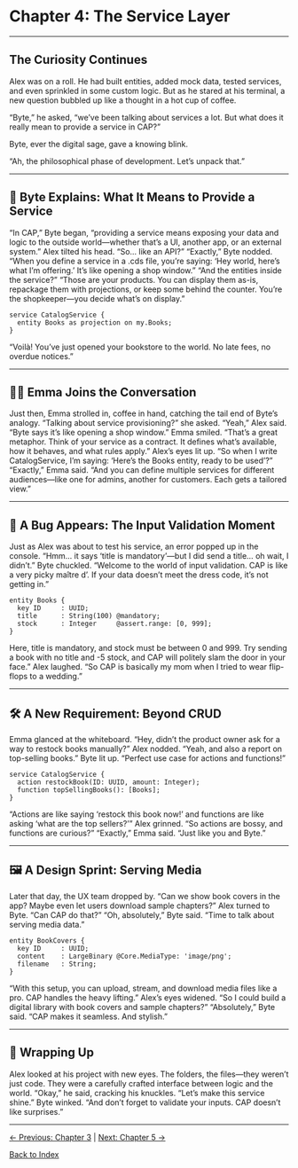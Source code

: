 # Chapter 4: The Service Layer

---

## The Curiosity Continues
Alex was on a roll. He had built entities, added mock data, tested services, and even sprinkled in some custom logic. But as he stared at his terminal, a new question bubbled up like a thought in a hot cup of coffee.

“Byte,” he asked, “we’ve been talking about services a lot. But what does it really mean to provide a service in CAP?”

Byte, ever the digital sage, gave a knowing blink.

“Ah, the philosophical phase of development. Let’s unpack that.”

---

## 🧠 Byte Explains: What It Means to Provide a Service

“In CAP,” Byte began, “providing a service means exposing your data and logic to the outside world—whether that’s a UI, another app, or an external system.”
Alex tilted his head.
“So... like an API?”
“Exactly,” Byte nodded. “When you define a service in a .cds file, you’re saying: ‘Hey world, here’s what I’m offering.’ It’s like opening a shop window.”
“And the entities inside the service?”
“Those are your products. You can display them as-is, repackage them with projections, or keep some behind the counter. You’re the shopkeeper—you decide what’s on display.”

```cds
service CatalogService {
  entity Books as projection on my.Books;
}
```

“Voilà! You’ve just opened your bookstore to the world. No late fees, no overdue notices.”

---

## 👩‍💻 Emma Joins the Conversation

Just then, Emma strolled in, coffee in hand, catching the tail end of Byte’s analogy.
“Talking about service provisioning?” she asked.
“Yeah,” Alex said. “Byte says it’s like opening a shop window.”
Emma smiled.
“That’s a great metaphor. Think of your service as a contract. It defines what’s available, how it behaves, and what rules apply.”
Alex’s eyes lit up.
“So when I write CatalogService, I’m saying: ‘Here’s the Books entity, ready to be used’?”
“Exactly,” Emma said. “And you can define multiple services for different audiences—like one for admins, another for customers. Each gets a tailored view.”

---

## 🧪 A Bug Appears: The Input Validation Moment

Just as Alex was about to test his service, an error popped up in the console.
“Hmm… it says ‘title is mandatory’—but I did send a title… oh wait, I didn’t.”
Byte chuckled.
“Welcome to the world of input validation. CAP is like a very picky maître d’. If your data doesn’t meet the dress code, it’s not getting in.”

```cds
entity Books {
  key ID     : UUID;
  title      : String(100) @mandatory;
  stock      : Integer     @assert.range: [0, 999];
}
```

Here, title is mandatory, and stock must be between 0 and 999. Try sending a book with no title and -5 stock, and CAP will politely slam the door in your face.”
Alex laughed.
“So CAP is basically my mom when I tried to wear flip-flops to a wedding.”

---

## 🛠️ A New Requirement: Beyond CRUD

Emma glanced at the whiteboard.
“Hey, didn’t the product owner ask for a way to restock books manually?”
Alex nodded.
“Yeah, and also a report on top-selling books.”
Byte lit up.
“Perfect use case for actions and functions!”

```cds
service CatalogService {
  action restockBook(ID: UUID, amount: Integer);
  function topSellingBooks(): [Books];
}
```

“Actions are like saying ‘restock this book now!’ and functions are like asking ‘what are the top sellers?’”
Alex grinned.
“So actions are bossy, and functions are curious?”
“Exactly,” Emma said. “Just like you and Byte.”

---

## 🖼️ A Design Sprint: Serving Media

Later that day, the UX team dropped by.
“Can we show book covers in the app? Maybe even let users download sample chapters?”
Alex turned to Byte.
“Can CAP do that?”
“Oh, absolutely,” Byte said. “Time to talk about serving media data.”

```cds
entity BookCovers {
  key ID     : UUID;
  content    : LargeBinary @Core.MediaType: 'image/png';
  filename   : String;
}
```

“With this setup, you can upload, stream, and download media files like a pro. CAP handles the heavy lifting.”
Alex’s eyes widened.
“So I could build a digital library with book covers and sample chapters?”
“Absolutely,” Byte said. “CAP makes it seamless. And stylish.”

---

## 🎯 Wrapping Up

Alex looked at his project with new eyes. The folders, the files—they weren’t just code. They were a carefully crafted interface between logic and the world.
“Okay,” he said, cracking his knuckles. “Let’s make this service shine.”
Byte winked.
“And don’t forget to validate your inputs. CAP doesn’t like surprises.”

---

[← Previous: Chapter 3](Chapter-3.md) | [Next: Chapter 5 →](Chapter-5.md)

[Back to Index](README.md)
